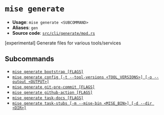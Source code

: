 # `mise generate`

- **Usage**: `mise generate <SUBCOMMAND>`
- **Aliases**: `gen`
- **Source code**: [`src/cli/generate/mod.rs`](https://github.com/jdx/mise/blob/main/src/cli/generate/mod.rs)

[experimental] Generate files for various tools/services

## Subcommands

- [`mise generate bootstrap [FLAGS]`](/cli/generate/bootstrap.md)
- [`mise generate config [-t --tool-versions <TOOL_VERSIONS>] [-o --output <OUTPUT>]`](/cli/generate/config.md)
- [`mise generate git-pre-commit [FLAGS]`](/cli/generate/git-pre-commit.md)
- [`mise generate github-action [FLAGS]`](/cli/generate/github-action.md)
- [`mise generate task-docs [FLAGS]`](/cli/generate/task-docs.md)
- [`mise generate task-stubs [-m --mise-bin <MISE_BIN>] [-d --dir <DIR>]`](/cli/generate/task-stubs.md)
